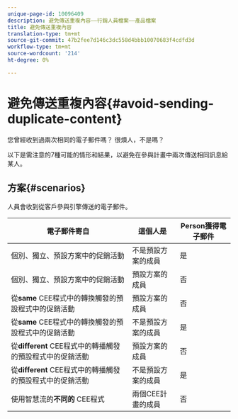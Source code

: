 ```yaml
---
unique-page-id: 10096409
description: 避免傳送重複內容——行銷人員檔案——產品檔案
title: 避免傳送重複內容
translation-type: tm+mt
source-git-commit: 47b2fee7d146c3dc558d4bbb10070683f4cdfd3d
workflow-type: tm+mt
source-wordcount: '214'
ht-degree: 0%

---
```



# 避免傳送重複內容{#avoid-sending-duplicate-content}

您曾經收到過兩次相同的電子郵件嗎？ 很煩人，不是嗎？

以下是需注意的7種可能的情形和結果，以避免在參與計畫中兩次傳送相同訊息給某人。

## 方案{#scenarios}

人員會收到從客戶參與引擎傳送的電子郵件。

| 電子郵件寄自 | 這個人是 | Person獲得電子郵件 |
|---|---|---|
| 個別、獨立、預設方案中的促銷活動 | 不是預設方案的成員 | 是 |
| 個別、獨立、預設方案中的促銷活動 | 預設方案的成員 | 否 |
| 從&#x200B;**same** CEE程式中的轉換觸發的預設程式中的促銷活動 | 預設方案的成員 | 否 |
| 從&#x200B;**same** CEE程式中的轉換觸發的預設程式中的促銷活動 | 不是預設方案的成員 | 是 |
| 從&#x200B;**different** CEE程式中的轉播觸發的預設程式中的促銷活動 | 預設方案的成員 | 否 |
| 從&#x200B;**different** CEE程式中的轉播觸發的預設程式中的促銷活動 | 不是預設方案的成員 | 是 |
| 使用智慧流的&#x200B;**不同的** CEE程式 | 兩個CEE計畫的成員 | 否 |

